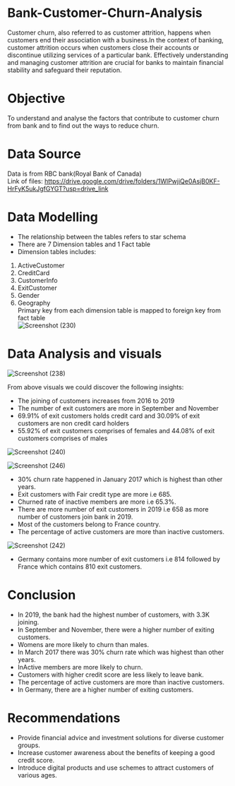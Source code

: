 # Bank-Customer-Churn-Analysis  

Customer churn, also referred to as customer attrition, happens when customers end their association with a business.In the context of banking, customer attrition occurs when customers close their accounts or discontinue utilizing services of a particular bank. Effectively understanding and managing customer attrition are crucial for banks to maintain financial stability and safeguard their reputation.
# Objective
To understand and analyse the factors that contribute to customer churn from bank and to find out the ways to reduce churn.

# Data Source
Data is from RBC bank(Royal Bank of Canada)  
Link of files: https://drive.google.com/drive/folders/1WlPwjiQe0AsjB0KF-HrFyK5ukJgfGYGT?usp=drive_link

# Data Modelling
* The relationship between the tables refers to star schema
* There are 7 Dimension tables and 1 Fact table
* Dimension tables includes:
1. ActiveCustomer  
2. CreditCard  
3. CustomerInfo  
4. ExitCustomer  
5. Gender  
6. Geography  
Primary key from each dimension table is mapped to foreign key from fact table    
![Screenshot (230)](https://github.com/nishidha89/Bank-Customer-Churn-Analysis-using-PowerBI/assets/78490621/1f663c7f-9eb0-402e-8546-c49cb5dcf47d)


# Data Analysis and visuals
![Screenshot (238)](https://github.com/nishidha89/Bank-Customer-Churn-Analysis-using-PowerBI/assets/78490621/98715ce5-aa8c-4a0e-bf7a-b7d322c038ff)

From above visuals we could discover the following insights:    
* The joining of customers increases from 2016 to 2019  
* The number of exit customers are more in September and November  
* 69.91% of exit customers holds credit card and 30.09% of exit customers are non credit card holders  
* 55.92% of exit customers comprises of females and 44.08% of exit customers comprises of males  
 

![Screenshot (240)](https://github.com/nishidha89/Bank-Customer-Churn-Analysis-using-PowerBI/assets/78490621/fab91f2a-6158-4ff4-b70a-93473d7884eb)

![Screenshot (246)](https://github.com/nishidha89/Bank-Customer-Churn-Analysis-using-PowerBI/assets/78490621/6c6961ee-ab11-47ef-b315-c44b961378a5)


* 30% churn rate happened in January 2017 which is highest than other years.    
* Exit customers with Fair credit type are more i.e 685.  
* Churned rate of inactive members are more i.e 65.3%.  
* There are more number of exit customers in 2019 i.e 658 as more number of customers join bank in 2019.  
* Most of the customers belong to France country.
* The percentage of active customers are more than inactive customers.  


![Screenshot (242)](https://github.com/nishidha89/Bank-Customer-Churn-Analysis-using-PowerBI/assets/78490621/88add2a3-0a79-471d-8b7a-89050b88e8aa)

* Germany contains more number of exit customers i.e 814 followed by France which contains 810 exit customers.  

# Conclusion  
* In 2019, the bank had the highest number of customers, with 3.3K joining.  
* In September and November, there were a higher number of exiting customers.  
* Womens are more likely to churn than males.  
* In March 2017 there was 30% churn rate which was highest than other years.    
* InActive members are more likely to churn.    
* Customers with higher credit score are less likely to leave bank.    
* The percentage of active customers are more than inactive customers.   
* In Germany, there are a higher number of exiting customers.    

# Recommendations
* Provide financial advice and investment solutions for diverse customer groups.  
* Increase customer awareness about the benefits of keeping a good credit score.  
* Introduce digital products and use schemes to attract customers of various ages.  


